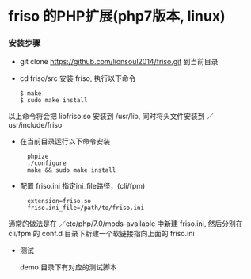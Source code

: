 # friso 的PHP扩展(php7版本, linux)

### 安装步骤
* git clone https://github.com/lionsoul2014/friso.git 到当前目录
* cd friso/src 安装 friso, 执行以下命令

    ~~~shell
    $ make 
    $ sudo make install
    ~~~

以上命令将会把 libfriso.so 安装到 /usr/lib, 同时将头文件安装到 ／usr/include/friso 
	 
* 在当前目录运行以下命令安装

        phpize
        ./configure
        make && sudo make install

* 配置 friso.ini 指定ini_file路径，(cli/fpm) 
    
        extension=friso.so
        friso.ini_file=/path/to/friso.ini

通常的做法是在 ／etc/php/7.0/mods-available 中新建 friso.ini, 然后分别在 cli/fpm
的 conf.d 目录下新建一个软链接指向上面的 friso.ini


* 测试 
    
    demo 目录下有对应的测试脚本

